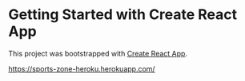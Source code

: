 # Getting Started with Create React App

This project was bootstrapped with [Create React App](https://github.com/facebook/create-react-app).

https://sports-zone-heroku.herokuapp.com/

